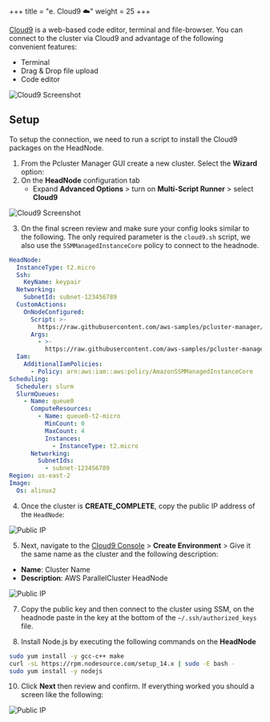 +++
title = "e. Cloud9 ☁️"
weight = 25
+++

[Cloud9](https://aws.amazon.com/cloud9/) is a web-based code editor, terminal and file-browser. You can connect to the cluster via Cloud9 and advantage of the following  convenient features:

* Terminal
* Drag & Drop file upload
* Code editor

![Cloud9 Screenshot](cloud9/cloud9.png)

## Setup

To setup the connection, we need to run a script to install the Cloud9 packages on the HeadNode.

1. From the Pcluster Manager GUI create a new cluster. Select the **Wizard** option:
2. On the **HeadNode** configuration tab
    + Expand **Advanced Options** > turn on **Multi-Script Runner** > select **Cloud9**

![Cloud9 Screenshot](cloud9/cloud9-2.png)

3. On the final screen review and make sure your config looks similar to the following. The only required parameter is the `cloud9.sh` script, we also use the `SSMManagedInstanceCore` policy to connect to the headnode.

```yaml
HeadNode:
  InstanceType: t2.micro
  Ssh:
    KeyName: keypair
  Networking:
    SubnetId: subnet-123456789
  CustomActions:
    OnNodeConfigured:
      Script: >-
        https://raw.githubusercontent.com/aws-samples/pcluster-manager/main/resources/scripts/multi-runner.py
      Args:
        - >-
          https://raw.githubusercontent.com/aws-samples/pcluster-manager/main/resources/scripts/cloud9.sh
  Iam:
    AdditionalIamPolicies:
      - Policy: arn:aws:iam::aws:policy/AmazonSSMManagedInstanceCore
Scheduling:
  Scheduler: slurm
  SlurmQueues:
    - Name: queue0
      ComputeResources:
        - Name: queue0-t2-micro
          MinCount: 0
          MaxCount: 4
          Instances:
            - InstanceType: t2.micro
      Networking:
        SubnetIds:
          - subnet-123456789
Region: us-east-2
Image:
  Os: alinux2
```

4. Once the cluster is **CREATE_COMPLETE**, copy the public IP address of the `HeadNode`:

![Public IP](cloud9/cloud9-3.png)

5. Next, navigate to the [Cloud9 Console](https://console.aws.amazon.com/cloud9/home) > **Create Environment** > Give it the same name as the cluster and the following description:

* **Name**: Cluster Name
* **Description**: AWS ParallelCluster HeadNode

![Public IP](cloud9/cloud9-4.png)

7. Copy the public key and then connect to the cluster using SSM, on the headnode paste in the key at the bottom of the `~/.ssh/authorized_keys` file.

9. Install Node.js by executing the following commands on the **HeadNode**

```bash
sudo yum install -y gcc-c++ make
curl -sL https://rpm.nodesource.com/setup_14.x | sudo -E bash -
sudo yum install -y nodejs 
```

10. Click **Next** then review and confirm. If everything worked you should a screen like the following:

![Public IP](cloud9/cloud9-5.png)